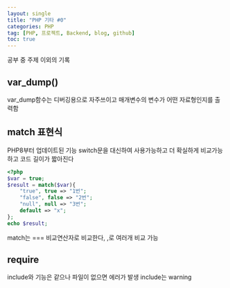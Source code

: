 ```yaml
---
layout: single
title: "PHP 기타 #0"
categories: PHP
tag: [PHP, 프로젝트, Backend, blog, github]
toc: true
---
```


공부 중 주제 이외의 기록

## var_dump()
var_dump함수는 디버깅용으로 자주쓰이고 매개변수의 변수가 어떤 자료형인지를 출력함

## match 표현식
PHP8부터 업데이트된 기능
switch문을 대신하여 사용가능하고 더 확실하게 비교가능하고 코드 길이가 짧아진다
```php
<?php
$var = true;
$result = match($var){
	"true", true => "1번";
	"false", false => "2번";
	"null", null => "3번";
	default => "x";
};
echo $result;
```
match는 === 비교연산자로 비교한다, ,로 여러개 비교 가능


## require
include와 기능은 같으나 파일이 없으면 에러가 발생 include는 warning
